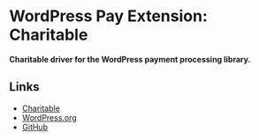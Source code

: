 # WordPress Pay Extension: Charitable

**Charitable driver for the WordPress payment processing library.**

## Links

*	[Charitable](https://wpcharitable.com/)
*	[WordPress.org](https://wordpress.org/plugins/charitable/)
*	[GitHub](https://github.com/Charitable/Charitable)
